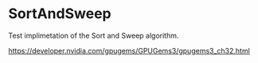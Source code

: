 # SortAndSweep
Test implimetation of the Sort and Sweep algorithm.


https://developer.nvidia.com/gpugems/GPUGems3/gpugems3_ch32.html
